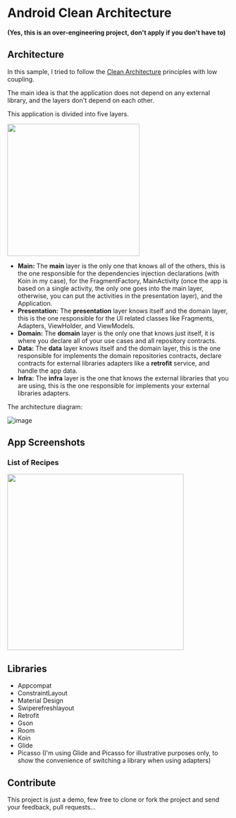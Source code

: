 # Android Clean Architecture

**(Yes, this is an over-engineering project, don't apply if you don't have to)**

## Architecture

In this sample, I tried to follow the [Clean Architecture](https://blog.cleancoder.com/uncle-bob/2012/08/13/the-clean-architecture.html) principles with low coupling.

The main idea is that the application does not depend on any external library, and the layers don't depend on each other.

This application is divided into five layers.

<img src="https://user-images.githubusercontent.com/31195408/127798523-f08ea66d-ee08-4efa-9bff-e9a2ef1538e9.png" width="300">

- **Main:** The **main** layer is the only one that knows all of the others, this is the one responsible for the dependencies injection declarations (with Koin in my case), for the FragmentFactory, MainActivity (once the app is based on a single activity, the only one goes into the main layer, otherwise, you can put the activities in the presentation layer), and the Application.
- **Presentation:** The **presentation** layer knows itself and the domain layer, this is the one responsible for the UI related classes like Fragments, Adapters, ViewHolder, and ViewModels.
- **Domain:** The **domain** layer is the only one that knows just itself, it is where you declare all of your use cases and all repository contracts.
- **Data:** The **data** layer knows itself and the domain layer, this is the one responsible for implements the domain repositories contracts, declare contracts for external libraries adapters like a **retrofit** service, and handle the app data.
- **Infra:** The **infra** layer is the one that knows the external libraries that you are using, this is the one responsible for implements your external libraries adapters.

The architecture diagram:

![image](https://user-images.githubusercontent.com/31195408/127798568-839d0496-3a3a-4ed3-b873-1e7ff9028223.png)

## App Screenshots

### List of Recipes

<img src="https://user-images.githubusercontent.com/31195408/127798599-5320fd16-96c8-48bc-b054-2e4ce46df7d4.png" width="400">

## Libraries

- Appcompat
- ConstraintLayout
- Material Design
- Swiperefreshlayout
- Retrofit
- Gson
- Room
- Koin
- Glide
- Picasso (I'm using Glide and Picasso for illustrative purposes only, to show the convenience of switching a library when using adapters)

## Contribute

This project is just a demo, few free to clone or fork the project and send your feedback, pull requests...
